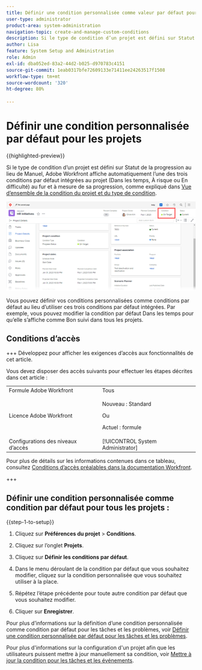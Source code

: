 ```yaml
---
title: Définir une condition personnalisée comme valeur par défaut pour les projets
user-type: administrator
product-area: system-administration
navigation-topic: create-and-manage-custom-conditions
description: Si le type de condition d’un projet est défini sur Statut de la progression au lieu de Manuel, Adobe Workfront affiche automatiquement l’une des trois conditions par défaut intégrées au projet (Dans les temps, À risque ou En difficulté) au fur et à mesure de sa progression, comme expliqué dans Vue d’ensemble de la condition du projet et du type de condition.
author: Lisa
feature: System Setup and Administration
role: Admin
exl-id: dba052ed-83a2-44d2-b025-d970783c4151
source-git-commit: 1eab0317bfe72609133e71411ee24263517f1508
workflow-type: tm+mt
source-wordcount: '320'
ht-degree: 80%

---
```


# Définir une condition personnalisée par défaut pour les projets

{{highlighted-preview}}

Si le type de condition d’un projet est défini sur Statut de la progression au lieu de Manuel, Adobe Workfront affiche automatiquement l’une des trois conditions par défaut intégrées au projet (Dans les temps, À risque ou En difficulté) au fur et à mesure de sa progression, comme expliqué dans [Vue d’ensemble de la condition du projet et du type de condition](../../../manage-work/projects/manage-projects/project-condition-and-condition-type.md).

![Condition dans l’en-tête du projet](assets/condition-in-project-header-nwe.png)

Vous pouvez définir vos conditions personnalisées comme conditions par défaut au lieu d’utiliser ces trois conditions par défaut intégrées. Par exemple, vous pouvez modifier la condition par défaut Dans les temps pour qu’elle s’affiche comme Bon suivi dans tous les projets.

## Conditions d’accès

+++ Développez pour afficher les exigences d’accès aux fonctionnalités de cet article.

Vous devez disposer des accès suivants pour effectuer les étapes décrites dans cet article :

<table style="table-layout:auto"> 
 <col> 
 <col> 
 <tbody> 
  <tr> 
   <td role="rowheader">Formule Adobe Workfront</td> 
   <td>Tous</td> 
  </tr> 
  <tr> 
  <tr> 
   <td role="rowheader">Licence Adobe Workfront</td> 
   <td><p>Nouveau : Standard</p>
       <p>Ou</p>
       <p>Actuel : formule</p></td>
  </tr> 
  </tr> 
  <tr> 
   <td role="rowheader">Configurations des niveaux d’accès</td> 
   <td>[!UICONTROL System Administrator]</td>
  </tr> 
 </tbody> 
</table>

Pour plus de détails sur les informations contenues dans ce tableau, consultez [Conditions d’accès préalables dans la documentation Workfront](/help/quicksilver/administration-and-setup/add-users/access-levels-and-object-permissions/access-level-requirements-in-documentation.md).

+++

## Définir une condition personnalisée comme condition par défaut pour tous les projets :

{{step-1-to-setup}}

1. Cliquez sur **Préférences du projet** > **Conditions**.

1. Cliquez sur l’onglet **Projets**.
1. Cliquez sur **Définir les conditions par défaut**.
1. Dans le menu déroulant de la condition par défaut que vous souhaitez modifier, cliquez sur la condition personnalisée que vous souhaitez utiliser à la place.
1. Répétez l’étape précédente pour toute autre condition par défaut que vous souhaitez modifier.
1. Cliquer sur **Enregistrer**.

Pour plus d’informations sur la définition d’une condition personnalisée comme condition par défaut pour les tâches et les problèmes, voir [Définir une condition personnalisée par défaut pour les tâches et les problèmes](../../../administration-and-setup/customize-workfront/create-manage-custom-conditions/set-custom-condition-default-tasks-issues.md).

Pour plus d&#39;informations sur la configuration d&#39;un projet afin que les utilisateurs puissent mettre à jour manuellement sa condition, voir [Mettre à jour la condition pour les tâches et les événements](../../../manage-work/projects/updating-work-in-a-project/update-condition-for-tasks-and-issues.md).
